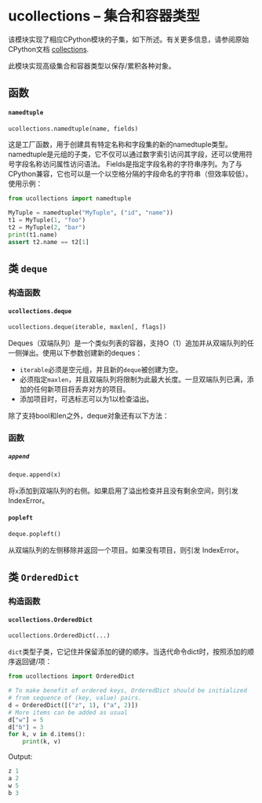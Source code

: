 ucollections – 集合和容器类型
===================================

该模块实现了相应CPython模块的子集，如下所述。有关更多信息，请参阅原始CPython文档 [collections](https://docs.python.org/3.5/library/collections.html#module-collections).

此模块实现高级集合和容器类型以保存/累积各种对象。

## 函数

#### `namedtuple`

```python
ucollections.namedtuple(name, fields)
```

这是工厂函数，用于创建具有特定名称和字段集的新的namedtuple类型。 namedtuple是元组的子类，它不仅可以通过数字索引访问其字段，还可以使用符号字段名称访问属性访问语法。 Fields是指定字段名称的字符串序列。为了与CPython兼容，它也可以是一个以空格分隔的字段命名的字符串（但效率较低）。使用示例：

```python
from ucollections import namedtuple

MyTuple = namedtuple("MyTuple", ("id", "name"))
t1 = MyTuple(1, "foo")
t2 = MyTuple(2, "bar")
print(t1.name)
assert t2.name == t2[1]
```


## 类 `deque`

### 构造函数

#### `ucollections.deque`

```python
ucollections.deque(iterable, maxlen[, flags])
```

Deques（双端队列）是一个类似列表的容器，支持O（1）追加并从双端队列的任一侧弹出。使用以下参数创建新的deques：

* `iterable`必须是空元组，并且新的`deque`被创建为空。
* 必须指定`maxlen`，并且双端队列将限制为此最大长度。一旦双端队列已满，添加的任何新项目将丢弃对方的项目。
* 添加项目时，可选标志可以为1以检查溢出。

除了支持bool和len之外，deque对象还有以下方法：

### 函数

##### `append`

```python
deque.append(x)
```

将`x`添加到双端队列的右侧。如果启用了溢出检查并且没有剩余空间，则引发 IndexError。

#### `popleft`

```python
deque.popleft()
```

从双端队列的左侧移除并返回一个项目。如果没有项目，则引发 IndexError。

## 类 `OrderedDict`

### 构造函数

#### `ucollections.OrderedDict`

```python
ucollections.OrderedDict(...)
```

`dict`类型子类，它记住并保留添加的键的顺序。当迭代命令dict时，按照添加的顺序返回键/项：

```python
from ucollections import OrderedDict

# To make benefit of ordered keys, OrderedDict should be initialized
# from sequence of (key, value) pairs.
d = OrderedDict([("z", 1), ("a", 2)])
# More items can be added as usual
d["w"] = 5
d["b"] = 3
for k, v in d.items():
    print(k, v)
```

Output:

```python
z 1
a 2
w 5
b 3
```

